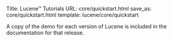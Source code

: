 Title: Lucene™ Tutorials
URL: core/quickstart.html
save_as: core/quickstart.html
template: lucene/core/quickstart

A copy of the demo for each version of Lucene is included in the documentation for that release.
